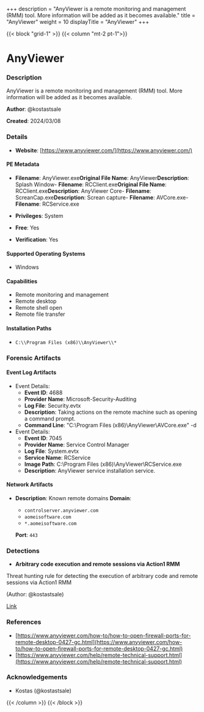 +++
description = "AnyViewer is a remote monitoring and management (RMM) tool. More information will be added as it becomes available."
title = "AnyViewer"
weight = 10
displayTitle = "AnyViewer"
+++


{{< block "grid-1" >}}
{{< column "mt-2 pt-1">}}

# AnyViewer


### Description

AnyViewer is a remote monitoring and management (RMM) tool. More information will be added as it becomes available.

**Author**: @kostastsale

**Created**: 2024/03/08


### Details

- **Website**: [https://www.anyviewer.com/](https://www.anyviewer.com/)

#### PE Metadata
- **Filename**: AnyViewer.exe**Original File Name**: AnyViewer**Description**: Splash Window- **Filename**: RCClient.exe**Original File Name**: RCClient.exe**Description**: AnyViewer Core- **Filename**: ScreanCap.exe**Description**: Screan capture- **Filename**: AVCore.exe- **Filename**: RCService.exe
- **Privileges**: System

- **Free**: Yes

- **Verification**: Yes

#### Supported Operating Systems
- Windows

#### Capabilities
- Remote monitoring and management
- Remote desktop
- Remote shell open
- Remote file transfer


#### Installation Paths
- `C:\\Program Files (x86)\\AnyViewer\\*`

### Forensic Artifacts


#### Event Log Artifacts
- Event Details:
  - **Event ID**: 4688
  - **Provider Name**: Microsoft-Security-Auditing
  - **Log File**: Security.evtx
  - **Description**: Taking actions on the remote machine such as opening a command prompt.
  - **Command Line**: "C:\\Program Files (x86)\\AnyViewer\\AVCore.exe" -d
- Event Details:
  - **Event ID**: 7045
  - **Provider Name**: Service Control Manager
  - **Log File**: System.evtx
  - **Service Name**: RCService
  - **Image Path**: C:\\Program Files (x86)\\AnyViewer\\RCService.exe
  - **Description**: AnyViewer service installation service.


#### Network Artifacts

- **Description**: Known remote domains
  **Domain**:
    - `controlserver.anyviewer.com`
    - `aomeisoftware.com`
    - `*.aomeisoftware.com`

  **Port**: `443`



### Detections
-   **Arbitrary code execution and remote sessions via Action1 RMM**

  Threat hunting rule for detecting the execution of arbitrary code and remote sessions via Action1 RMM

  (Author: @kostastsale)

  [Link](https://github.com/tsale/Sigma_rules/blob/main/Threat%20Hunting%20Queries/Anyviewer.yml)


### References
- [https://www.anyviewer.com/how-to/how-to-open-firewall-ports-for-remote-desktop-0427-gc.html](https://www.anyviewer.com/how-to/how-to-open-firewall-ports-for-remote-desktop-0427-gc.html)
- [https://www.anyviewer.com/help/remote-technical-support.html](https://www.anyviewer.com/help/remote-technical-support.html)

### Acknowledgements
- Kostas (@kostastsale)

{{< /column >}}
{{< /block >}}
